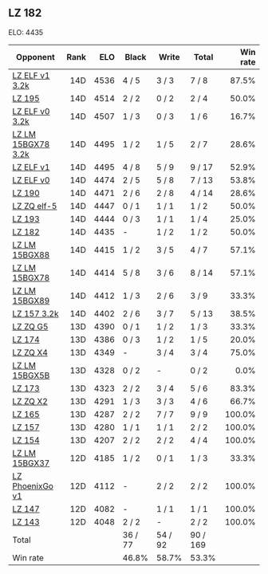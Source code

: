 ## LZ 182 ##

ELO: 4435

Opponent | Rank | ELO | Black | Write | Total | Win rate
---------|-----:|----:|-------|-------|-------|-------:
[LZ ELF v1 3.2k](LZ%20ELF%20v1%203.2k.md) | 14D | 4536 | 4 / 5 | 3 / 3 | 7 / 8 | 87.5%
[LZ 195](LZ%20195.md) | 14D | 4514 | 2 / 2 | 0 / 2 | 2 / 4 | 50.0%
[LZ ELF v0 3.2k](LZ%20ELF%20v0%203.2k.md) | 14D | 4507 | 1 / 3 | 0 / 3 | 1 / 6 | 16.7%
[LZ LM 15BGX78 3.2k](LZ%20LM%2015BGX78%203.2k.md) | 14D | 4495 | 1 / 2 | 1 / 5 | 2 / 7 | 28.6%
[LZ ELF v1](LZ%20ELF%20v1.md) | 14D | 4495 | 4 / 8 | 5 / 9 | 9 / 17 | 52.9%
[LZ ELF v0](LZ%20ELF%20v0.md) | 14D | 4474 | 2 / 5 | 5 / 8 | 7 / 13 | 53.8%
[LZ 190](LZ%20190.md) | 14D | 4471 | 2 / 6 | 2 / 8 | 4 / 14 | 28.6%
[LZ ZQ elf-5](LZ%20ZQ%20elf-5.md) | 14D | 4447 | 0 / 1 | 1 / 1 | 1 / 2 | 50.0%
[LZ 193](LZ%20193.md) | 14D | 4444 | 0 / 3 | 1 / 1 | 1 / 4 | 25.0%
[LZ 182](LZ%20182.md) | 14D | 4435 | - | 1 / 2 | 1 / 2 | 50.0%
[LZ LM 15BGX88](LZ%20LM%2015BGX88.md) | 14D | 4415 | 1 / 2 | 3 / 5 | 4 / 7 | 57.1%
[LZ LM 15BGX78](LZ%20LM%2015BGX78.md) | 14D | 4414 | 5 / 8 | 3 / 6 | 8 / 14 | 57.1%
[LZ LM 15BGX89](LZ%20LM%2015BGX89.md) | 14D | 4412 | 1 / 3 | 2 / 6 | 3 / 9 | 33.3%
[LZ 157 3.2k](LZ%20157%203.2k.md) | 14D | 4402 | 2 / 6 | 3 / 7 | 5 / 13 | 38.5%
[LZ ZQ G5](LZ%20ZQ%20G5.md) | 13D | 4390 | 0 / 1 | 1 / 2 | 1 / 3 | 33.3%
[LZ 174](LZ%20174.md) | 13D | 4386 | 0 / 3 | 1 / 2 | 1 / 5 | 20.0%
[LZ ZQ X4](LZ%20ZQ%20X4.md) | 13D | 4349 | - | 3 / 4 | 3 / 4 | 75.0%
[LZ LM 15BGX5B](LZ%20LM%2015BGX5B.md) | 13D | 4328 | 0 / 2 | - | 0 / 2 | 0.0%
[LZ 173](LZ%20173.md) | 13D | 4323 | 2 / 2 | 3 / 4 | 5 / 6 | 83.3%
[LZ ZQ X2](LZ%20ZQ%20X2.md) | 13D | 4291 | 1 / 3 | 3 / 3 | 4 / 6 | 66.7%
[LZ 165](LZ%20165.md) | 13D | 4287 | 2 / 2 | 7 / 7 | 9 / 9 | 100.0%
[LZ 157](LZ%20157.md) | 13D | 4280 | 1 / 1 | 1 / 1 | 2 / 2 | 100.0%
[LZ 154](LZ%20154.md) | 13D | 4207 | 2 / 2 | 2 / 2 | 4 / 4 | 100.0%
[LZ LM 15BGX37](LZ%20LM%2015BGX37.md) | 12D | 4185 | 1 / 2 | 0 / 1 | 1 / 3 | 33.3%
[LZ PhoenixGo v1](LZ%20PhoenixGo%20v1.md) | 12D | 4112 | - | 2 / 2 | 2 / 2 | 100.0%
[LZ 147](LZ%20147.md) | 12D | 4082 | - | 1 / 1 | 1 / 1 | 100.0%
[LZ 143](LZ%20143.md) | 12D | 4048 | 2 / 2 | - | 2 / 2 | 100.0%
Total | | | 36 / 77 | 54 / 92 | 90 / 169 | 
Win rate| | | 46.8% | 58.7% | 53.3% | 
